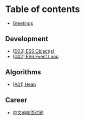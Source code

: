 # Table of contents

* [Greetings](README.md)

## Development

* [\[D03\] ES6 Object\(s\)](development/d03-object-s.md)
* [\[D02\] ES6 Event Loop](development/d02-the-flow-of-time.md)

## Algorithms <a id="algorithms-1"></a>

* [\[A01\] Heap](algorithms-1/a01-heap.md)

## Career

* [中文前端面试题](career/zhong-wen-qian-duan-mian-shi-ti.md)

